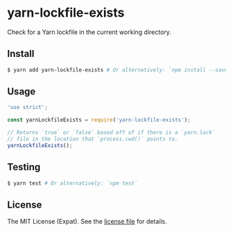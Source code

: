 yarn-lockfile-exists
====================
Check for a Yarn lockfile in the current working directory.

Install
-------
```sh
$ yarn add yarn-lockfile-exists # Or alternatively: `npm install --save yarn-lockfile-exists`
```

Usage
-----
```js
'use strict';

const yarnLockfileExists = require('yarn-lockfile-exists');

// Returns `true` or `false` based off of if there is a `yarn.lock`
// file in the location that `process.cwd()` points to.
yarnLockfileExists();
```

Testing
-------
```sh
$ yarn test # Or alternatively: `npm test`
```

License
-------
The MIT License (Expat). See the [license file](LICENSE) for details.
